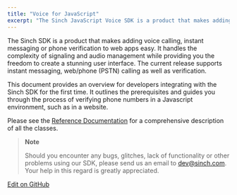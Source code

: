 ```yaml
---
title: "Voice for JavaScript"
excerpt: "The Sinch JavaScript Voice SDK is a product that makes adding voice calling, instant messaging or phone verification to web apps easy. It handles the complexity of signaling and audio management while providing you the freedom to create a stunning user interface."
---
```

The Sinch SDK is a product that makes adding voice calling, instant messaging or phone verification to web apps easy. It handles the complexity of signaling and audio management while providing you the freedom to create a stunning user interface. The current release supports instant messaging, web/phone (PSTN) calling as well as verification.

This document provides an overview for developers integrating with the Sinch SDK for the first time. It outlines the prerequisites and guides you through the process of verifying phone numbers in a Javascript environment, such as in a website.

Please see the [Reference Documentation](http://www.sinch.com/docs/javascript/reference/) for a comprehensive description of all the classes.

> **Note**    
>
> Should you encounter any bugs, glitches, lack of functionality or other problems using our SDK, please send us an email to <dev@sinch.com>. Your help in this regard is greatly appreciated.

<a class="edit-on-github" target="_blank" href="https://github.com/sinch/docs/blob/master/docs/voice/voice-for-js.md">Edit on GitHub</a>
